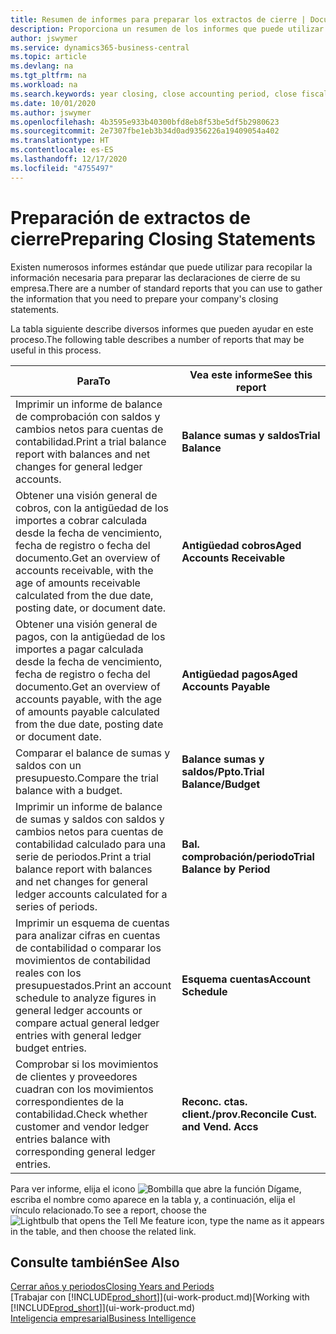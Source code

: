 ```yaml
---
title: Resumen de informes para preparar los extractos de cierre | Documentos de Microsoft
description: Proporciona un resumen de los informes que puede utilizar para recopilar la información necesaria para preparar los extractos de cierre de su empresa cuando cierre el ejercicio.
author: jswymer
ms.service: dynamics365-business-central
ms.topic: article
ms.devlang: na
ms.tgt_pltfrm: na
ms.workload: na
ms.search.keywords: year closing, close accounting period, close fiscal year, aging, creditor payments, vendor payments, assets, liabilities, equity, analysis, reporting, financial report, business intelligence, BI, Power Bi, KPI
ms.date: 10/01/2020
ms.author: jswymer
ms.openlocfilehash: 4b3595e933b40300bfd8eb8f53be5df5b2980623
ms.sourcegitcommit: 2e7307fbe1eb3b34d0ad9356226a19409054a402
ms.translationtype: HT
ms.contentlocale: es-ES
ms.lasthandoff: 12/17/2020
ms.locfileid: "4755497"
---
```

# <a name="preparing-closing-statements"></a><span data-ttu-id="6deeb-103">Preparación de extractos de cierre</span><span class="sxs-lookup"><span data-stu-id="6deeb-103">Preparing Closing Statements</span></span>
<span data-ttu-id="6deeb-104">Existen numerosos informes estándar que puede utilizar para recopilar la información necesaria para preparar las declaraciones de cierre de su empresa.</span><span class="sxs-lookup"><span data-stu-id="6deeb-104">There are a number of standard reports that you can use to gather the information that you need to prepare your company's closing statements.</span></span>

<span data-ttu-id="6deeb-105">La tabla siguiente describe diversos informes que pueden ayudar en este proceso.</span><span class="sxs-lookup"><span data-stu-id="6deeb-105">The following table describes a number of reports that may be useful in this process.</span></span>  

| <span data-ttu-id="6deeb-106">Para</span><span class="sxs-lookup"><span data-stu-id="6deeb-106">To</span></span> | <span data-ttu-id="6deeb-107">Vea este informe</span><span class="sxs-lookup"><span data-stu-id="6deeb-107">See this report</span></span> |
| --- | --- |
| <span data-ttu-id="6deeb-108">Imprimir un informe de balance de comprobación con saldos y cambios netos para cuentas de contabilidad.</span><span class="sxs-lookup"><span data-stu-id="6deeb-108">Print a trial balance report with balances and net changes for general ledger accounts.</span></span> |<span data-ttu-id="6deeb-109">**Balance sumas y saldos**</span><span class="sxs-lookup"><span data-stu-id="6deeb-109">**Trial Balance**</span></span> |
| <span data-ttu-id="6deeb-110">Obtener una visión general de cobros, con la antigüedad de los importes a cobrar calculada desde la fecha de vencimiento, fecha de registro o fecha del documento.</span><span class="sxs-lookup"><span data-stu-id="6deeb-110">Get an overview of accounts receivable, with the age of amounts receivable calculated from the due date, posting date, or document date.</span></span> |<span data-ttu-id="6deeb-111">**Antigüedad cobros**</span><span class="sxs-lookup"><span data-stu-id="6deeb-111">**Aged Accounts Receivable**</span></span> |
| <span data-ttu-id="6deeb-112">Obtener una visión general de pagos, con la antigüedad de los importes a pagar calculada desde la fecha de vencimiento, fecha de registro o fecha del documento.</span><span class="sxs-lookup"><span data-stu-id="6deeb-112">Get an overview of accounts payable, with the age of amounts payable calculated from the due date, posting date or document date.</span></span> |<span data-ttu-id="6deeb-113">**Antigüedad pagos**</span><span class="sxs-lookup"><span data-stu-id="6deeb-113">**Aged Accounts Payable**</span></span> |
| <span data-ttu-id="6deeb-114">Comparar el balance de sumas y saldos con un presupuesto.</span><span class="sxs-lookup"><span data-stu-id="6deeb-114">Compare the trial balance with a budget.</span></span> |<span data-ttu-id="6deeb-115">**Balance sumas y saldos/Ppto.**</span><span class="sxs-lookup"><span data-stu-id="6deeb-115">**Trial Balance/Budget**</span></span> |
| <span data-ttu-id="6deeb-116">Imprimir un informe de balance de sumas y saldos con saldos y cambios netos para cuentas de contabilidad calculado para una serie de periodos.</span><span class="sxs-lookup"><span data-stu-id="6deeb-116">Print a trial balance report with balances and net changes for general ledger accounts calculated for a series of periods.</span></span> |<span data-ttu-id="6deeb-117">**Bal. comprobación/periodo**</span><span class="sxs-lookup"><span data-stu-id="6deeb-117">**Trial Balance by Period**</span></span> |
| <span data-ttu-id="6deeb-118">Imprimir un esquema de cuentas para analizar cifras en cuentas de contabilidad o comparar los movimientos de contabilidad reales con los presupuestados.</span><span class="sxs-lookup"><span data-stu-id="6deeb-118">Print an account schedule to analyze figures in general ledger accounts or compare actual general ledger entries with general ledger budget entries.</span></span> |<span data-ttu-id="6deeb-119">**Esquema cuentas**</span><span class="sxs-lookup"><span data-stu-id="6deeb-119">**Account Schedule**</span></span> |
| <span data-ttu-id="6deeb-120">Comprobar si los movimientos de clientes y proveedores cuadran con los movimientos correspondientes de la contabilidad.</span><span class="sxs-lookup"><span data-stu-id="6deeb-120">Check whether customer and vendor ledger entries balance with corresponding general ledger entries.</span></span> |<span data-ttu-id="6deeb-121">**Reconc. ctas. client./prov.**</span><span class="sxs-lookup"><span data-stu-id="6deeb-121">**Reconcile Cust. and Vend. Accs**</span></span> |

<span data-ttu-id="6deeb-122">Para ver informe, elija el icono ![Bombilla que abre la función Dígame](media/ui-search/search_small.png "Dígame qué desea hacer"), escriba el nombre como aparece en la tabla y, a continuación, elija el vínculo relacionado.</span><span class="sxs-lookup"><span data-stu-id="6deeb-122">To see a report, choose the ![Lightbulb that opens the Tell Me feature](media/ui-search/search_small.png "Tell me what you want to do") icon, type the name as it appears in the table, and then choose the related link.</span></span>

## <a name="see-also"></a><span data-ttu-id="6deeb-123">Consulte también</span><span class="sxs-lookup"><span data-stu-id="6deeb-123">See Also</span></span>
[<span data-ttu-id="6deeb-124">Cerrar años y periodos</span><span class="sxs-lookup"><span data-stu-id="6deeb-124">Closing Years and Periods</span></span>](year-close-years-periods.md)  
<span data-ttu-id="6deeb-125">[Trabajar con [!INCLUDE[prod_short](includes/prod_short.md)]](ui-work-product.md)</span><span class="sxs-lookup"><span data-stu-id="6deeb-125">[Working with [!INCLUDE[prod_short](includes/prod_short.md)]](ui-work-product.md)</span></span>  
[<span data-ttu-id="6deeb-126">Inteligencia empresarial</span><span class="sxs-lookup"><span data-stu-id="6deeb-126">Business Intelligence</span></span>](bi.md)
